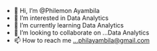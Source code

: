 - 👋 Hi, I’m @Philemon Ayambila
- 👀 I’m interested in Data Analytics
- 🌱 I’m currently learning Data Analytics
- 💞️ I’m looking to collaborate on ...Data Analytics
- 📫 How to reach me ...philayambila@gmail.com

<!---
Philemon-Ayambila/Philemon-Ayambila is a ✨ special ✨ repository because its `README.md` (this file) appears on your GitHub profile.
You can click the Preview link to take a look at your changes.
--->
